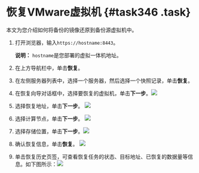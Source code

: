 # 恢复VMware虚拟机 {#task346 .task}

本文为您介绍如何将备份的镜像还原到备份源虚拟机中。

1.  打开浏览器，输入`https://hostname:8443`。 

    **说明：** `hostname`是您部署的虚拟一体机地址。

2.  在上方导航栏中，单击**恢复**。 
3.  在左侧服务器列表中，选择一个服务器，然后选择一个快照记录，单击**恢复**。 
4.  在恢复向导对话框中，选择要恢复的虚拟机，单击**下一步**。![](http://static-aliyun-doc.oss-cn-hangzhou.aliyuncs.com/assets/img/40357/155263551321506_zh-CN.png)

  
5.  选择恢复地址，单击**下一步**。 ![](http://static-aliyun-doc.oss-cn-hangzhou.aliyuncs.com/assets/img/40357/155263551321507_zh-CN.png)

 
6.  选择计算节点，单击**下一步**。 ![](http://static-aliyun-doc.oss-cn-hangzhou.aliyuncs.com/assets/img/40357/155263551321509_zh-CN.png)

 
7.  选择存储位置，单击**下一步**。![](http://static-aliyun-doc.oss-cn-hangzhou.aliyuncs.com/assets/img/40357/155263551321510_zh-CN.png)

 
8.  确认恢复信息，单击**恢复**。 ![](http://static-aliyun-doc.oss-cn-hangzhou.aliyuncs.com/assets/img/40357/155263551321511_zh-CN.png)

 
9.  单击恢复历史页签，可查看恢复任务的状态、目标地址、已恢复的数据量等信息。如下图所示：![](http://static-aliyun-doc.oss-cn-hangzhou.aliyuncs.com/assets/img/40357/155263551321512_zh-CN.png)

  

